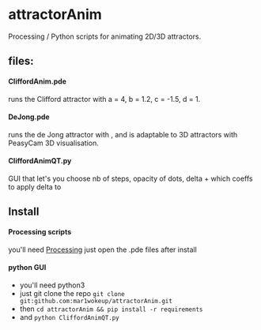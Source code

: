 # attractorAnim
Processing / Python scripts for animating 2D/3D attractors.


## files:
#### CliffordAnim.pde 
runs the Clifford attractor with a = 4, b = 1.2, c = -1.5, d = 1.

#### DeJong.pde
runs the de Jong attractor with , and is adaptable to 3D attractors with PeasyCam 3D visualisation.

#### CliffordAnimQT.py
GUI that let's you choose nb of steps, opacity of dots, delta + which coeffs to apply delta to


## Install

#### Processing scripts
you'll need [Processing](https://processing.org/download)
just open the .pde files after install

#### python GUI
- you'll need python3
- just git clone the repo `git clone git:github.com:mar1wokeup/attractorAnim.git`
- then `cd attractorAnim && pip install -r requirements`
- and `python CliffordAnimQT.py`